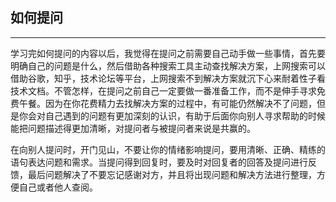 ## 如何提问

------

学习完如何提问的内容以后，我觉得在提问之前需要自己动手做一些事情，首先要明确自己的问题是什么，然后借助各种搜索工具主动查找解决方案，上网搜索可以借助谷歌，知乎，技术论坛等平台，上网搜索不到解决方案就沉下心来耐着性子看技术文档。不管怎样，在提问之前自己一定要做一番准备工作，而不是伸手寻求免费午餐。因为在你花费精力去找解决方案的过程中，有可能仍然解决不了问题，但是你会对自己遇到的问题有更加深刻的认识，有助于后面你向别人寻求帮助的时候能把问题描述得更加清晰，对提问者与被提问者来说是共赢的。

在向别人提问时，开门见山，不要让你的情绪影响提问，要用清晰、正确、精练的语句表达问题和需求。当提问得到回复时，要及时对回复者的回答及提问进行反馈，最后问题解决了不要忘记感谢对方，并且将出现问题和解决方法进行整理，方便自己或者他人查阅。